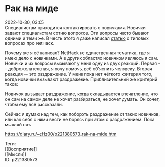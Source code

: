 Рак на миде
============

   
 2022-10-30, 03:05   
  Специалистам приходится контактировать с новичками. Новички задают специалистам сотню вопросов. Эти вопросы часто бывают одними и теми же. В честь этого я даже написал  [статью](Платиновые%20вопросы%20про%20NetHack)  о типовых вопросах про NetHack.   
   
 Почему же я её написал? NetHack не единственная тематика, где я имею дело с новичками. А в других областях новичком являюсь я сам. Новички и их вопросы вызывают у меня одну из двух реакций. Первая -- доброжелательная, я хочу помочь, всё об'яснить человеку. Вторая реакция -- это раздражение. У меня пока нет чёткого критерия того, когда новички вызывают раздражение. Приблизительный же критерий таков:   
   
 Новичок вызывает раздражение, когда складывается впечатление, что он сам на самом деле не хочет разбираться, не хочет думать. Он хочет, чтобы ему всё рассказали.   
   
 Сейчас я думаю над тем, как побороть раздражение от таких новичков, или как себя с ними вести не борясь при этом с раздражением. Пока мыслей нет.   
    
 <https://diary.ru/~zHz00/p221380573_rak-na-mide.htm>   
   
 Теги:   
 [[Восприятие]]   
 [[Мысли]]   
 ID: p221380573